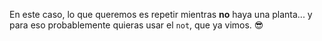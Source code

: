 En este caso, lo que queremos es repetir mientras **no** haya una planta... y para eso probablemente quieras usar el `not`, que ya vimos. :sunglasses: